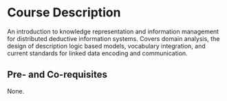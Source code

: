 # Course Description

An introduction to knowledge representation and information management
for distributed deductive information systems. Covers domain analysis,
the design of description logic based models, vocabulary integration,
and current standards for linked data encoding and communication.


## Pre- and Co-requisites

None.

